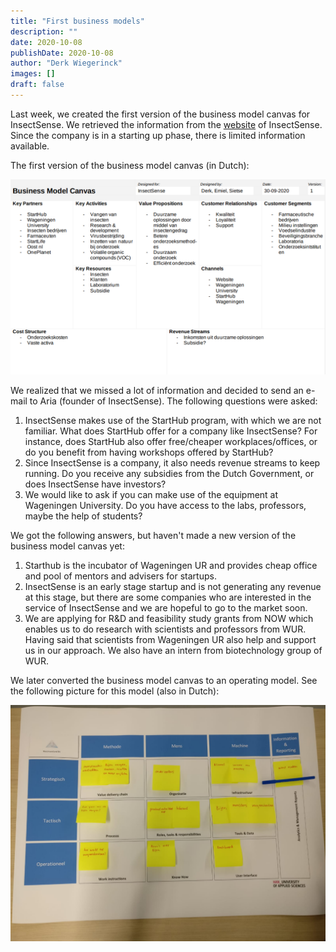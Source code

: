```yaml
---
title: "First business models"
description: ""
date: 2020-10-08
publishDate: 2020-10-08
author: "Derk Wiegerinck"
images: []
draft: false
---
```


Last week, we created the first version of the business model canvas for InsectSense. We retrieved the information from the [website](https://insectsense.com) of InsectSense. Since the company is in a starting up phase, there is limited information available.

The first version of the business model canvas (in Dutch):

![Business Model Canvas InsectSense version 1](/images/bmc_v1.png)

We realized that we missed a lot of information and decided to send an e-mail to Aria (founder of InsectSense). The following questions were asked:

1. InsectSense makes use of the StartHub program, with which we are not familiar. What does StartHub offer for a company like InsectSense? For instance, does StartHub also offer free/cheaper workplaces/offices, or do you benefit from having workshops offered by StartHub?
2. Since InsectSense is a company, it also needs revenue streams to keep running. Do you receive any subsidies from the Dutch Government, or does InsectSense have investors?
3. We would like to ask if you can make use of the equipment at Wageningen University. Do you have access to the labs, professors, maybe the help of students?

We got the following answers, but haven't made a new version of the business model canvas yet:

1. Starthub is the incubator of Wageningen UR and provides cheap office and pool of mentors and advisers for startups.
2. InsectSense is an early stage startup and is not generating any revenue at this stage, but there are some companies who are interested in the service of InsectSense and we are hopeful to go to the market soon.
3. We are applying for R&D and feasibility study grants from NOW which enables us to do research with scientists and professors from WUR. Having said that scientists from Wageningen UR also help and support us in our approach. We also have an intern from biotechnology group of WUR.

We later converted the business model canvas to an operating model. See the following picture for this model (also in Dutch):

![Operating model InsectSense version 1](/images/operating_model.jpg)
